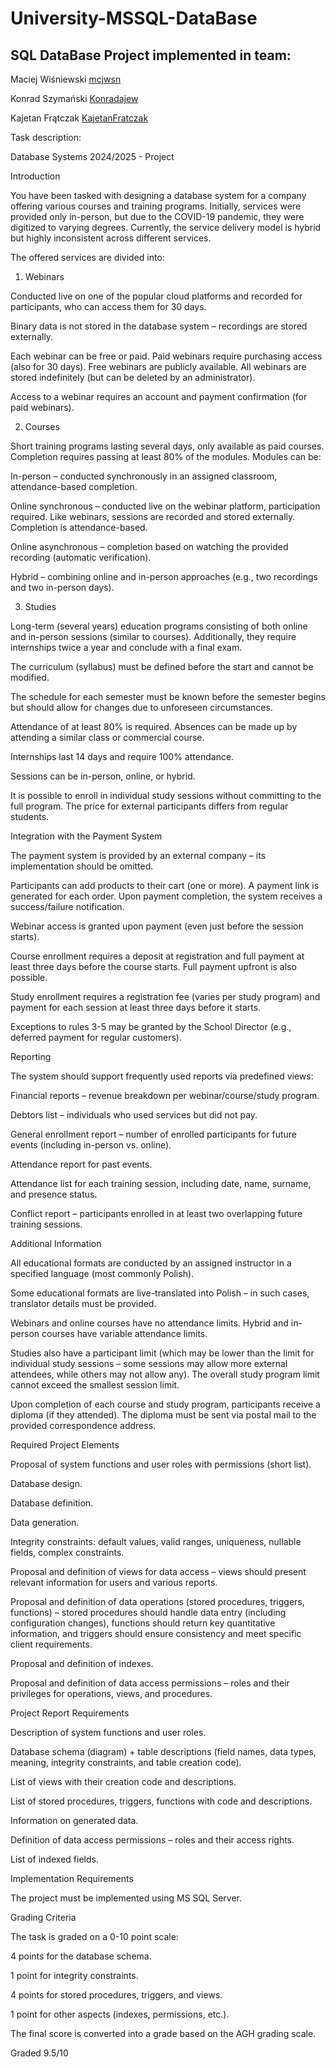 # University-MSSQL-DataBase

## SQL DataBase Project implemented in team:

Maciej Wiśniewski [mcjwsn](https://github.com/mcjwsn)

Konrad Szymański [Konradajew](https://github.com/Konradajew)

Kajetan Frątczak [KajetanFratczak](https://github.com/KajetanFratczak)

Task description:

Database Systems 2024/2025 - Project

Introduction

You have been tasked with designing a database system for a company offering various courses and training programs. Initially, services were provided only in-person, but due to the COVID-19 pandemic, they were digitized to varying degrees. Currently, the service delivery model is hybrid but highly inconsistent across different services.

The offered services are divided into:

1. Webinars

Conducted live on one of the popular cloud platforms and recorded for participants, who can access them for 30 days.

Binary data is not stored in the database system – recordings are stored externally.

Each webinar can be free or paid. Paid webinars require purchasing access (also for 30 days). Free webinars are publicly available. All webinars are stored indefinitely (but can be deleted by an administrator).

Access to a webinar requires an account and payment confirmation (for paid webinars).

2. Courses

Short training programs lasting several days, only available as paid courses. Completion requires passing at least 80% of the modules. Modules can be:

In-person – conducted synchronously in an assigned classroom, attendance-based completion.

Online synchronous – conducted live on the webinar platform, participation required. Like webinars, sessions are recorded and stored externally. Completion is attendance-based.

Online asynchronous – completion based on watching the provided recording (automatic verification).

Hybrid – combining online and in-person approaches (e.g., two recordings and two in-person days).

3. Studies

Long-term (several years) education programs consisting of both online and in-person sessions (similar to courses). Additionally, they require internships twice a year and conclude with a final exam.

The curriculum (syllabus) must be defined before the start and cannot be modified.

The schedule for each semester must be known before the semester begins but should allow for changes due to unforeseen circumstances.

Attendance of at least 80% is required. Absences can be made up by attending a similar class or commercial course.

Internships last 14 days and require 100% attendance.

Sessions can be in-person, online, or hybrid.

It is possible to enroll in individual study sessions without committing to the full program. The price for external participants differs from regular students.

Integration with the Payment System

The payment system is provided by an external company – its implementation should be omitted.

Participants can add products to their cart (one or more). A payment link is generated for each order. Upon payment completion, the system receives a success/failure notification.

Webinar access is granted upon payment (even just before the session starts).

Course enrollment requires a deposit at registration and full payment at least three days before the course starts. Full payment upfront is also possible.

Study enrollment requires a registration fee (varies per study program) and payment for each session at least three days before it starts.

Exceptions to rules 3-5 may be granted by the School Director (e.g., deferred payment for regular customers).

Reporting

The system should support frequently used reports via predefined views:

Financial reports – revenue breakdown per webinar/course/study program.

Debtors list – individuals who used services but did not pay.

General enrollment report – number of enrolled participants for future events (including in-person vs. online).

Attendance report for past events.

Attendance list for each training session, including date, name, surname, and presence status.

Conflict report – participants enrolled in at least two overlapping future training sessions.

Additional Information

All educational formats are conducted by an assigned instructor in a specified language (most commonly Polish).

Some educational formats are live-translated into Polish – in such cases, translator details must be provided.

Webinars and online courses have no attendance limits. Hybrid and in-person courses have variable attendance limits.

Studies also have a participant limit (which may be lower than the limit for individual study sessions – some sessions may allow more external attendees, while others may not allow any). The overall study program limit cannot exceed the smallest session limit.

Upon completion of each course and study program, participants receive a diploma (if they attended). The diploma must be sent via postal mail to the provided correspondence address.

Required Project Elements

Proposal of system functions and user roles with permissions (short list).

Database design.

Database definition.

Data generation.

Integrity constraints: default values, valid ranges, uniqueness, nullable fields, complex constraints.

Proposal and definition of views for data access – views should present relevant information for users and various reports.

Proposal and definition of data operations (stored procedures, triggers, functions) – stored procedures should handle data entry (including configuration changes), functions should return key quantitative information, and triggers should ensure consistency and meet specific client requirements.

Proposal and definition of indexes.

Proposal and definition of data access permissions – roles and their privileges for operations, views, and procedures.

Project Report Requirements

Description of system functions and user roles.

Database schema (diagram) + table descriptions (field names, data types, meaning, integrity constraints, and table creation code).

List of views with their creation code and descriptions.

List of stored procedures, triggers, functions with code and descriptions.

Information on generated data.

Definition of data access permissions – roles and their access rights.

List of indexed fields.

Implementation Requirements

The project must be implemented using MS SQL Server.

Grading Criteria

The task is graded on a 0-10 point scale:

4 points for the database schema.

1 point for integrity constraints.

4 points for stored procedures, triggers, and views.

1 point for other aspects (indexes, permissions, etc.).

The final score is converted into a grade based on the AGH grading scale.

Graded 9.5/10
